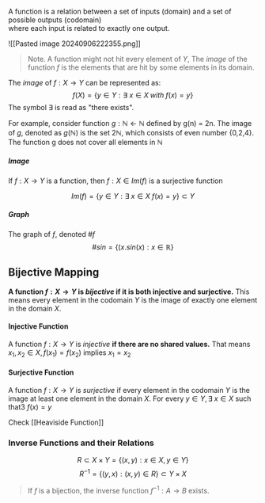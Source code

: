 A function is a relation between a set of inputs (domain) and a set of possible outputs (codomain)  
where each input is related to exactly one output.

 ![[Pasted image 20240906222355.png]]

> Note. A function might not hit every element of $Y$, The $image$ of the function $f$ is the elements that are hit by some elements in its domain.

The $image$ of $f: X \rightarrow Y$ can be represented as:
$$f(X)=\{y \in Y:\exists\: x\in X \;with\;f(x)=y\}$$
The symbol $\exists$ is read as "there exists".

For example, consider function $g:\mathbb{N}\leftarrow\mathbb{N}$ defined by g(n) = 2n. The image of $g$, denoted as $g(\mathbb{N})$
is the set $2\mathbb{N}$, which consists of even number {0,2,4}. The function g does not cover all elements in $\mathbb{N}$

##### Image

If $f: X\to Y$ is a function, then $f:X\in Im(f)$ is a surjective function 

$$Im(f)=\{y\in Y:\exists\; x\in X\;f(x)=y\}\subset Y$$
##### Graph

The graph of $f$, denoted $\#f$
$$\#sin=\{(x.sin(x):x\in\mathbb{R}\}$$

## Bijective Mapping

**A function $f:X\rightarrow Y$ is $bijective$ if it is both injective and surjective.** This means every element in the codomain $Y$ is the image of exactly one element in the domain $X$. 

#### Injective Function

A function $f:X\rightarrow Y$ is $injective$ **if there are no shared values.** That means $x_{1}, x_{2}\in X, f(x_{1})=f(x_{2})$ implies $x_{1}=x_{2}$
#### Surjective Function

A function $f:X\rightarrow Y$ is $surjective$ if every element in the codomain $Y$ is the image at least one element in the domain $X$. For every $y\in Y, \exists \; x \in X$ such that3 $f(x)=y$


Check [[Heaviside Function]]


### Inverse Functions and their Relations

$$R\subset X\times Y = \{(x,y): x\in X,y\in Y\}$$
$$R^{-1}=\{(y,x):(x,y)\in R\} \subset Y \times X$$
> If $f$ is a bijection, the inverse function $f^{-1}: A\rightarrow B$ exists.